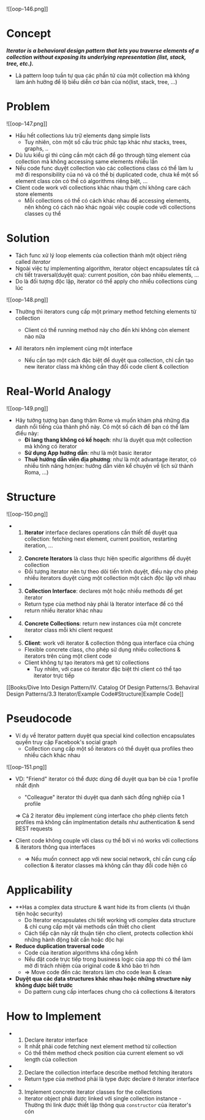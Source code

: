 ![[oop-146.png]]


# Concept

***Iterator is a behavioral design pattern that lets you traverse elements of a collection without exposing its underlying representation (list, stack, tree, etc.).***

- Là pattern loop tuần tự qua các phần tử của một collection mà không làm ảnh hưởng để lộ biểu diễn cơ bản của nó(list, stack, tree, ...) 

# Problem

![[oop-147.png]]

- Hầu hết collections lưu trữ elements dạng simple lists
	- Tuy nhiên, còn một số cấu trúc phức tạp khác như stacks, trees, graphs, ..
- Dù lưu kiểu gì thì cũng cần một cách để go through từng element của collection mà không accessing same elements nhiều lần
- Nếu code func duyệt collection vào các collections class  có thể làm lu mờ đi responsibility của nó và có thể bị duplicated code, chưa kể một số element class còn có thể có algorithms riêng biệt, ...
- Client code work với collections khác nhau thậm chí không care cách store elements
	- Mỗi collections có thể có cách khác nhau để accessing elements, nên không có cách nào khác ngoài việc couple code với collections classes cụ thể


# Solution

- Tách func xử lý loop elements của collection thành một object riêng called *iterator* 
- Ngoài việc tự implementing algorithm, iterator object encapsulates tất cả chi tiết traversal(duyệt qua): current position, còn bao nhiêu elements, ...
- Do là đối tượng độc lập, iterator có thể apply cho nhiều collections cùng lúc 

![[oop-148.png]]

- Thường thì iterators cung cấp một primary method fetching elements từ collection
	- Client có thể running method này cho đến khi không còn element nào nữa

- All iterators nên implement cùng một interface 
	- Nếu cần tạo một cách đặc biệt để duyệt qua collection, chỉ cần tạo new iterator class mà không cần thay đổi code client & collection

# Real-World Analogy

![[oop-149.png]]

- Hãy tưởng tượng bạn đang thăm Rome và muốn khám phá những địa danh nổi tiếng của thành phố này. Có một số cách để bạn có thể làm điều này:
	- **Đi lang thang không có kế hoạch**: như là duyệt qua một collection mà không có iterator
	- **Sử dụng App hướng dẫn**: như là một basic iterator 
	- **Thuê hướng dẫn viên địa phương**: như là một advantage iterator, có nhiều tính năng hơn(ex: hướng dẫn viên kể chuyện về lịch sử thành Roma, ...)
	
# Structure

![[oop-150.png]]

- 1. **Iterator** interface declares operations cần thiết để duyệt qua collection: fetching next element, current position, restarting iteration, ...
- 2. **Concrete Iterators** là class thực hiện specific algorithms để duyệt collection
	- Đối tượng iterator nên tự theo dõi tiến trình duyệt,  điều này cho phép nhiều iterators duyệt cùng một collection một cách độc lập với nhau
- 3. **Collection Interface**: declares một hoặc nhiều methods để get iterator
	- Return type của method này phải là Iterator interface để có thể return nhiều iterator khác nhau
- 4. **Concrete Collections**: return new instances của một concrete iterator class mỗi khi client request
- 5. **Client**: work với iterator & collection thông qua interface của chúng
	- Flexible concrete class, cho phép sử dụng nhiều collections & iterators trên cùng một client code
	- Client không tự tạo iterators mà get từ collections 
		- Tuy nhiên, với case có iterator đặc biệt thì client có thể tạo iterator trực tiếp

[[Books/Dive Into Design Pattern/IV. Catalog Of Design Patterns/3. Behaviral Design Patterns/3.3 Iterator/Example Code#Structure|Example Code]]

# Pseudocode

- Ví dụ về Iterator pattern duyệt qua special kind collection encapsulates quyền truy cập Facebook's social graph 
	- Collection cung cấp một số iterators có thể duyệt qua profiles theo nhiều cách khác nhau

![[oop-151.png]]

- VD: "Friend" iterator có thể được dùng để duyệt qua bạn bè của 1 profile nhất định
	- "Colleague" iterator thì duyệt qua danh sách đồng nghiệp của 1 profile
	
	=> Cả 2 iterator đêu implement cùng interface cho phép clients fetch profiles mà không cần implmentation details như authentication & send REST requests
	
- Client code không couple với class cụ thể bởi vì nó works với collections & iterators thông qua interfaces
	- => Nếu muốn connect app với new social network, chỉ cần cung cấp collection & iterator classes mà không cần thay đổi code hiện có

# Applicability


- **Has a complex data structure & want hide its from clients (vì thuận tiện hoặc security)
	- Do Iterator encapsulates chi tiết working với complex data structure & chỉ cung cấp một vài methods cần thiết cho client
	- Cách tiếp cận này rất thuận tiện cho client, protects collection khỏi những hành động bất cẩn hoặc độc hại
- **Reduce duplication traversal code**
	- Code của iteration algorithms khá cồng kềnh
	- Nếu đặt code trực tiếp trong business logic của app thì có thể làm mờ đi trách nhiệm của original code & khó bảo trì hơn
	- => Move code đến các iterators làm cho code lean & clean
- **Duyệt qua các data structures khác nhau hoặc những structure này không được biết trước**
	- Do pattern cung cấp interfaces chung cho cả collections & iterators

# How to Implement

- 1. Declare iterator interface 
	- Ít nhất phải code fetching next element method từ collection
	- Có thể thêm method check position của current element so với length của collection
- 2. Declare the collection interface describe method fetching iterators
	- Return type của method phải là type được declare ở iterator interface
- 3. Implement concrete iterator classes for the collections
	- Iterator object phải được linked với single collection instance - Thường thì link được thiết lập thông qua `constructor` của iterator's cón
